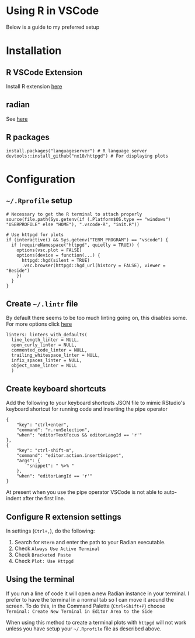 # Using R in VSCode

Below is a guide to my preferred setup

# Installation

## R VSCode Extension

Install R extension [here](https://marketplace.visualstudio.com/items?itemName=REditorSupport.r)

## radian

See [here](https://github.com/randy3k/radian)

## R packages

```{r}
install.packages("languageserver") # R language server
devtools::install_github("nx10/httpgd") # For displaying plots
```

# Configuration

## `~/.Rprofile`  setup

```{r}
# Necessary to get the R terminal to attach properly
source(file.path(Sys.getenv(if (.Platform$OS.type == "windows") "USERPROFILE" else "HOME"), ".vscode-R", "init.R"))

# Use httpgd for plots
if (interactive() && Sys.getenv("TERM_PROGRAM") == "vscode") {
  if (requireNamespace("httpgd", quietly = TRUE)) {
    options(vsc.plot = FALSE)
    options(device = function(...) {
      httpgd::hgd(silent = TRUE)
      .vsc.browser(httpgd::hgd_url(history = FALSE), viewer = "Beside")
    })
  }
}
```

## Create `~/.lintr` file

By default there seems to be too much linting going on, this disables some. For more options click [here](https://cran.r-project.org/web/packages/lintr/vignettes/lintr.html)

```
linters: linters_with_defaults(
  line_length_linter = NULL,
  open_curly_linter = NULL,
  commented_code_linter = NULL,
  trailing_whitespace_linter = NULL,
  infix_spaces_linter = NULL,
  object_name_linter = NULL
  )
```

## Create keyboard shortcuts

Add the following to your keyboard shortcuts JSON file to mimic RStudio's keyboard shortcut for running code and inserting the pipe operator

```
{
    "key": "ctrl+enter",
    "command": "r.runSelection",
    "when": "editorTextFocus && editorLangId == 'r'"
},
{
    "key": "ctrl-shift-m",
    "command": "editor.action.insertSnippet",
    "args": {
        "snippet": " %>% "
    },
    "when": "editorLangId == 'r'"
}
```

At present when you use the pipe operator VSCode is not able to auto-indent after the first line.

## Configure R extension settings

In settings (`Ctrl+,`), do the following:

1. Search for `Rterm` and enter the path to your Radian executable.
1. Check `Always Use Active Terminal`
1. Check `Bracketed Paste`
1. Check `Plot: Use Httpgd`

## Using the terminal

If you run a line of code it will open a new Radian instance in your terminal. I prefer to have the terminal in a normal tab so I can move it around the screen. To do this, in the Command Palette (`Ctrl+Shift+P`) choose `Terminal: Create New Terminal in Editor Area to the Side`

When using this method to create a terminal plots with `httpgd` will not work unless you have setup your `~/.Rprofile` file as described above.
